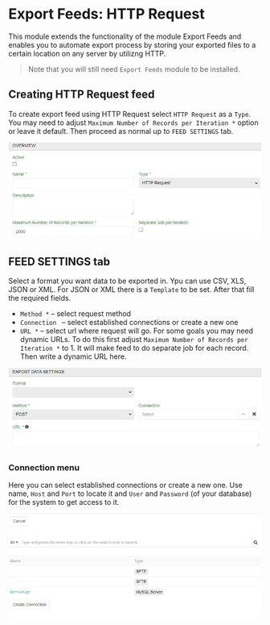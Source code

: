 # Export Feeds: HTTP Request

This module extends the functionality of the module Export Feeds and enables you to automate export process by storing your exported files to a certain location on any server by utilizng HTTP.

> Note that you will still need `Export Feeds` module to be installed.

## Creating HTTP Request feed

To create export feed using HTTP Request select `HTTP Request` as a `Type`. You may need to adjust `Maximum Number of Records per Iteration *` option or leave it default. Then proceed as normal up to `FEED SETTINGS` tab.

![Selecting HTTP request](_assets/export-feeds-http-request/export-feeds-http-request-create.png)

## FEED SETTINGS tab

Select a format you want data to be exported in. Ypu can use CSV, XLS, JSON or XML. For JSON or XML there is a `Template` to be set. After that fill the required fields.

- `Method *` – select request method
- `Connection ` – select established connections or create a new one
- `URL *` – select url where request will go. For some goals you may need dynamic URLs. To do this first adjust `Maximum Number of Records per Iteration *` to 1. It will make feed to do separate job for each record. Then write a dynamic URL here.

![Selecting HTTP request](_assets/export-feeds-http-request/export-feeds-http-request-settings.png)

### Connection menu

Here you can select established connections or create a new one. Use name, `Host` and `Port` to locate it and  `User` and `Password` (of your database) for the system to get access to it.

![create](_assets/import-feeds-database/import-feeds-database-connection.png)